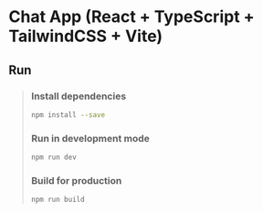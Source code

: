 # Chat App (React + TypeScript + TailwindCSS + Vite)

## Run

> ### Install dependencies
>
> ```sh
> npm install --save
> ```
>
> ### Run in development mode
>
> ```sh
> npm run dev
> ```
>
> ### Build for production
>
> ```sh
> npm run build
> ```
